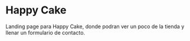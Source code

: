# Happy Cake
Landing page para Happy Cake, donde podran ver un poco de la tienda y llenar un formulario de contacto.


